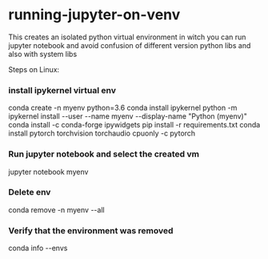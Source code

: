 # running-jupyter-on-venv
This creates an isolated python virtual environment in witch you can run jupyter notebook and avoid confusion of different version python libs and also with system libs 

Steps on Linux:

###  install ipykernel virtual env

conda create -n myenv python=3.6
conda install ipykernel 
python -m ipykernel install --user --name myenv --display-name "Python (myenv)"
conda install -c conda-forge ipywidgets
pip install -r requirements.txt 
conda install pytorch torchvision torchaudio cpuonly -c pytorch

### Run jupyter notebook and select the created vm

jupyter notebook
myenv

### Delete env
conda remove -n myenv --all

###  Verify that the environment was removed
conda info --envs
